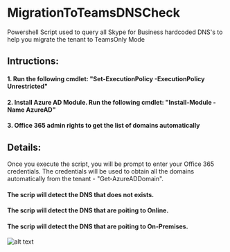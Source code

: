 # MigrationToTeamsDNSCheck
Powershell Script used to query all Skype for Business hardcoded DNS's to help you migrate the tenant to TeamsOnly Mode
##  Intructions: 
####  1. Run the following cmdlet: "Set-ExecutionPolicy -ExecutionPolicy Unrestricted"
####  2. Install Azure AD Module. Run the following cmdlet: "Install-Module -Name AzureAD"
####  3. Office 365 admin rights to get the list of domains automatically
####
##  Details: 
Once you execute the script, you will be prompt to enter your Office 365 credentials.
The credentials will be used to obtain all the domains automatically from the tenant - "Get-AzureADDomain".
#### The scrip will detect the DNS that does not exists.
#### The scrip will detect the DNS that are poiting to Online.
#### The scrip will detect the DNS that are poiting to On-Premises.
![alt text](https://github.com/tiagoroxo/MigrationToTeamsDNSCheck/blob/[branch]/image.jpg?raw=true)

